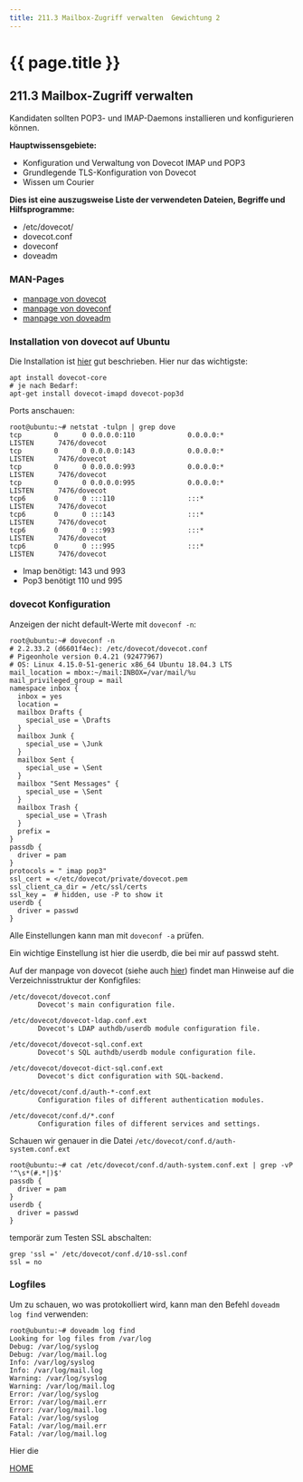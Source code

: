 ```yaml
---
title: 211.3 Mailbox-Zugriff verwalten  Gewichtung 2
---
```


# {{ page.title }}

## 211.3 Mailbox-Zugriff verwalten

Kandidaten sollten POP3- und IMAP-Daemons installieren und konfigurieren können.

**Hauptwissensgebiete:**
-   Konfiguration und Verwaltung von Dovecot IMAP und POP3
-   Grundlegende TLS-Konfiguration von Dovecot
-   Wissen um Courier

**Dies ist eine auszugsweise Liste der verwendeten Dateien, Begriffe und
Hilfsprogramme:**
-   /etc/dovecot/
-   dovecot.conf
-   doveconf
-   doveadm

### MAN-Pages

- [manpage von dovecot](./man/dovecot.html)
- [manpage von doveconf](./man/doveconf.html)
- [manpage von doveadm](./man/doveadm.html)

### Installation von dovecot auf Ubuntu

Die Installation ist [hier](https://wiki.ubuntuusers.de/Dovecot/) gut beschrieben. Hier nur das wichtigste:

```
apt install dovecot-core
# je nach Bedarf:
apt-get install dovecot-imapd dovecot-pop3d
```

Ports anschauen:

```
root@ubuntu:~# netstat -tulpn | grep dove
tcp        0      0 0.0.0.0:110             0.0.0.0:*               LISTEN      7476/dovecot
tcp        0      0 0.0.0.0:143             0.0.0.0:*               LISTEN      7476/dovecot
tcp        0      0 0.0.0.0:993             0.0.0.0:*               LISTEN      7476/dovecot
tcp        0      0 0.0.0.0:995             0.0.0.0:*               LISTEN      7476/dovecot
tcp6       0      0 :::110                  :::*                    LISTEN      7476/dovecot
tcp6       0      0 :::143                  :::*                    LISTEN      7476/dovecot
tcp6       0      0 :::993                  :::*                    LISTEN      7476/dovecot
tcp6       0      0 :::995                  :::*                    LISTEN      7476/dovecot
```

- Imap benötigt: 143 und 993
- Pop3 benötigt 110 und 995

### dovecot Konfiguration

Anzeigen der nicht default-Werte mit `doveconf -n`:

```
root@ubuntu:~# doveconf -n
# 2.2.33.2 (d6601f4ec): /etc/dovecot/dovecot.conf
# Pigeonhole version 0.4.21 (92477967)
# OS: Linux 4.15.0-51-generic x86_64 Ubuntu 18.04.3 LTS
mail_location = mbox:~/mail:INBOX=/var/mail/%u
mail_privileged_group = mail
namespace inbox {
  inbox = yes
  location =
  mailbox Drafts {
    special_use = \Drafts
  }
  mailbox Junk {
    special_use = \Junk
  }
  mailbox Sent {
    special_use = \Sent
  }
  mailbox "Sent Messages" {
    special_use = \Sent
  }
  mailbox Trash {
    special_use = \Trash
  }
  prefix =
}
passdb {
  driver = pam
}
protocols = " imap pop3"
ssl_cert = </etc/dovecot/private/dovecot.pem
ssl_client_ca_dir = /etc/ssl/certs
ssl_key =  # hidden, use -P to show it
userdb {
  driver = passwd
}
```

Alle Einstellungen kann man mit `doveconf -a` prüfen.

Ein wichtige Einstellung ist hier die userdb, die bei mir auf passwd steht.

Auf der manpage von dovecot (siehe auch [hier](./man/dovecot.html)) findet man Hinweise auf die Verzeichnisstruktur der Konfigfiles:

```
/etc/dovecot/dovecot.conf
       Dovecot's main configuration file.

/etc/dovecot/dovecot-ldap.conf.ext
       Dovecot's LDAP authdb/userdb module configuration file.

/etc/dovecot/dovecot-sql.conf.ext
       Dovecot's SQL authdb/userdb module configuration file.

/etc/dovecot/dovecot-dict-sql.conf.ext
       Dovecot's dict configuration with SQL-backend.

/etc/dovecot/conf.d/auth-*-conf.ext
       Configuration files of different authentication modules.

/etc/dovecot/conf.d/*.conf
       Configuration files of different services and settings.
```

Schauen wir genauer in die Datei `/etc/dovecot/conf.d/auth-system.conf.ext`

```
root@ubuntu:~# cat /etc/dovecot/conf.d/auth-system.conf.ext | grep -vP '^\s*(#.*|)$'
passdb {
  driver = pam
}
userdb {
  driver = passwd
}
```

temporär zum Testen SSL abschalten:

```
grep 'ssl =' /etc/dovecot/conf.d/10-ssl.conf
ssl = no
```

### Logfiles

Um zu schauen, wo was protokolliert wird, kann man den Befehl `doveadm log find` verwenden:

```
root@ubuntu:~# doveadm log find
Looking for log files from /var/log
Debug: /var/log/syslog
Debug: /var/log/mail.log
Info: /var/log/syslog
Info: /var/log/mail.log
Warning: /var/log/syslog
Warning: /var/log/mail.log
Error: /var/log/syslog
Error: /var/log/mail.err
Error: /var/log/mail.log
Fatal: /var/log/syslog
Fatal: /var/log/mail.err
Fatal: /var/log/mail.log
```

Hier die

[HOME](./)
